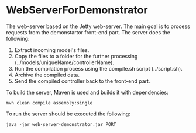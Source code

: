<!-- (c) https://github.com/MontiCore/monticore -->
# WebServerForDemonstrator

The web-server based on the Jetty web-server. The main goal is to process requests from the demonstartor front-end part. The server does the following:
1. Extract incoming model's files.
2. Copy the files to a folder for the further processing (../models/uniqueName/controllerName).
3. Run the compilation process using the compile.sh script (../script.sh).
4. Archive the compiled data.
5. Send the compiled controller back to the front-end part.

To build the server, Maven is used and builds it with dependencies:
```
mvn clean compile assembly:single
```

To run the server should be executed the following:
```
java -jar web-server-demonstrator.jar PORT
```
